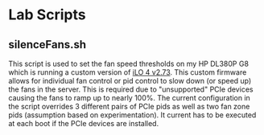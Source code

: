 # Lab Scripts

## silenceFans.sh

This script is used to set the fan speed thresholds on my HP DL380P G8 which is running a custom version of [iLO 4 v2.73](https://www.reddit.com/r/homelab/comments/hix44v/silence_of_the_fans_pt_2_hp_ilo_4_273_now_with/). This custom firmware allows for individual fan control or pid control to slow down (or speed up) the fans in the server. This is required due to "unsupported" PCIe devices causing the fans to ramp up to nearly 100%. The current configuration in the script overrides 3 different pairs of PCIe pids as well as two fan zone pids (assumption based on experimentation). It current has to be executed at each boot if the PCIe devices are installed.  
